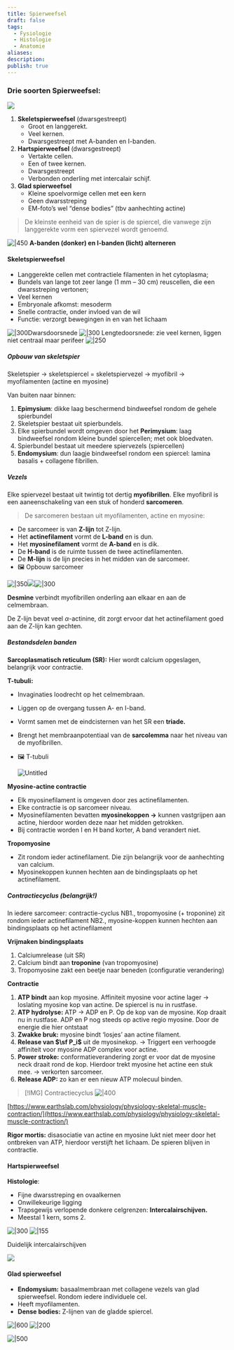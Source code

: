 ```yaml
---
title: Spierweefsel
draft: false
tags:
  - Fysiologie
  - Histologie
  - Anatomie
aliases: 
description: 
publish: true
---
```


### Drie soorten Spierweefsel:
![](https://i.imgur.com/LHavvuO.png)


1. **Skeletspierweefsel** (dwarsgestreept)
	- Groot en langgerekt.
	- Veel kernen.
	- Dwarsgestreept met A-banden en I-banden.
3. **Hartspierweefsel** (dwarsgestreept)
	- Vertakte cellen.
	- Een of twee kernen.
	- Dwarsgestreept
	- Verbonden onderling met intercalair schijf.
4. **Glad spierweefsel**
	- Kleine spoelvormige cellen met een kern
	- Geen dwarsstreping
	- EM-foto’s wel “dense bodies” (tbv aanhechting actine)

> De kleinste eenheid van de spier is de spiercel, die vanwege zijn langgerekte vorm een spiervezel wordt genoemd.




![|450](https://i.imgur.com/CgFw5sx.png) **A-banden (donker) en I-banden (licht) alterneren**


#### Skeletspierweefsel
- Langgerekte cellen met contractiele filamenten in het cytoplasma;
- Bundels van lange tot zeer lange (1 mm – 30 cm) reuscellen, die een dwarsstreping vertonen;
- Veel kernen
- Embryonale afkomst: mesoderm
- Snelle contractie, onder invloed van de wil
- Functie: verzorgt bewegingen in en van het lichaam

![|300](https://i.imgur.com/CW3Vp0f.png)Dwarsdoorsnede
![|300](https://i.imgur.com/nxkER5C.png)
Lengtedoorsnede: zie veel kernen, liggen niet centraal maar perifeer
![|250](https://i.imgur.com/MHF7ZYt.png)

##### Opbouw van skeletspier

Skeletspier → skeletspiercel = skeletspiervezel → myofibril → myofilamenten (actine en myosine) 

Van buiten naar binnen:
1. **Epimysium**: dikke laag beschermend bindweefsel rondom de gehele spierbundel
2. Skeletspier bestaat uit spierbundels.
3. Elke spierbundel wordt omgeven door het **Perimysium**: laag bindweefsel rondom kleine bundel spiercellen; met ook bloedvaten.
4. Spierbundel bestaat uit meedere spiervezels (spiercellen) 
5. **Endomysium**: dun laagje bindweefsel rondom een spiercel: lamina basalis + collagene fibrillen.

##### Vezels

Elke spiervezel bestaat uit twintig tot dertig **myofibrillen**. Elke myofibril is een aaneenschakeling van een stuk of honderd **sarcomeren**. 

> De sarcomeren bestaan uit myofilamenten, actine en myosine:
> 
- De sarcomeer is van **Z-lijn** tot Z-lijn.
- Het **actinefilament** vormt de **L-band** en is dun.
- Het **myosinefilament** vormt de **A-band** en is dik.
- De **H-band** is de ruimte tussen de twee actinefilamenten.
- De **M-lijn** is de lijn precies in het midden van de sarcomeer.
- 🖼️ Opbouw sarcomeer

![|350](https://i.imgur.com/f3vcb7E.png)![](https://i.imgur.com/XOkpFv1.png)![|300](https://i.imgur.com/F2ovaMl.png)


**Desmine** verbindt myofibrillen onderling aan elkaar en aan de celmembraan. 

De Z-lijn bevat veel $\alpha \textsf {-actinine}$, dit zorgt ervoor dat het actinefilament goed aan de Z-lijn kan gechten. 


##### Bestandsdelen banden

**Sarcoplasmatisch reticulum (SR):** Hier wordt calcium opgeslagen, belangrijk voor contractie.

**T-tubuli:** 

- Invaginaties loodrecht op het celmembraan.
- Liggen op de overgang tussen A- en I-band.
- Vormt samen met de eindcisternen van het SR een **triade.**
- Brengt het membraanpotentiaal van de **sarcolemma** naar het niveau van de myofibrillen.
- 🖼️ T-tubuli
    
    ![Untitled](0.%20Media/Archief/Untitled.png)
    

**Myosine-actine contractie**
- Elk myosinefilament is omgeven door zes actinefilamenten.
- Elke contractie is op sarcomeer niveau.
- Myosinefilamenten bevatten **myosinekoppen →** kunnen vastgrijpen aan actine, hierdoor worden deze naar het midden getrokken. 
- Bij contractie worden I en H band korter, A band verandert niet.

**Tropomyosine**
- Zit rondom ieder actinefilament. Die zijn belangrijk voor de aanhechting van calcium.
- Myosinekoppen kunnen hechten aan de bindingsplaats op het actinefilament. 

##### Contractiecyclus (belangrijk!)
In iedere sarcomeer: contractie-cyclus
NB1., tropomyosine (+ troponine) zit rondom ieder actinefilament
NB2., myosine-koppen kunnen hechten aan bindingsplaats op het actinefilament

**Vrijmaken bindingsplaats**
1. Calciumrelease (uit SR)
2. Calcium bindt aan **troponine** (van tropomyosine)
3. Tropomyosine zakt een beetje naar beneden (configuratie verandering)

**Contractie**
1. **ATP bindt** aan kop myosine. Affiniteit myosine voor actine lager → loslating myosine kop van actine. De spiercel is nu in rustfase. 
2. **ATP hydrolyse:** ATP → ADP en P. Op de kop van de myosine. Kop draait nu in rustfase. ADP en P nog steeds op active regio myosine. Door de energie die hier ontstaat 
3. **Zwakke bruk:** myosine bindt ‘losjes’ aan actine filament. 
4. **Release van $\sf P_i$** uit de myosinekop. → Triggert een verhoogde affiniteit voor myosine ADP complex voor actine. 
5. **Power stroke:** conformatieverandering zorgt er voor dat de myosine neck draait rond de kop. Hierdoor trekt myosine het actine een stuk mee. → verkorten sarcomeer. 
6. **Release ADP:**  zo kan er een nieuw ATP molecuul binden. 


> [!IMG] Contractiecyclus
> ![|400](https://i.imgur.com/h6PxOOt.png)

    

[https://www.earthslab.com/physiology/physiology-skeletal-muscle-contraction/](https://www.earthslab.com/physiology/physiology-skeletal-muscle-contraction/)

**Rigor mortis:** disasociatie van actine en myosine lukt niet meer door het ontbreken van ATP, hierdoor verstijft het lichaam. De spieren blijven in contractie. 

#### Hartspierweefsel
**Histologie**: 
- Fijne dwarsstreping en ovaalkernen
- Onwillekeurige ligging
- Trapsgewijs verlopende donkere celgrenzen: **Intercalairschijven.**
- Meestal 1 kern, soms 2.

![|300](https://i.imgur.com/3xtDijD.png)
![|155](https://i.imgur.com/9Ww0hsj.png)


Duidelijk intercalairschijven


![](https://i.imgur.com/VCDMMIQ.png)


#### Glad spierweefsel

- **Endomysium:** basaalmembraan met collagene vezels van glad spierweefsel. Rondom iedere individuele cel.
- Heeft myofilamenten. 
- **Dense bodies:** Z-lijnen van de gladde spiercel.

![|600](https://i.imgur.com/o4Eg4MD.png)
![|200](https://i.imgur.com/koFEYpb.png)   

![|500](https://i.imgur.com/K5QcLDw.png)


